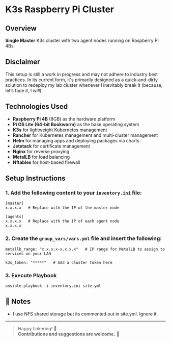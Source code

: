 # K3s Raspberry Pi Cluster

## **Overview**

**Single Master** K3s cluster with two agent nodes running on Raspberry Pi 4Bs.  

## **Disclaimer**

This setup is still a work in progress and may not adhere to industry best practices. In its current form, it's primarily designed as a quick-and-dirty solution to redeploy my lab cluster whenever I inevitably break it (because, let’s face it, I *will*).  

## **Technologies Used**

- **Raspberry Pi 4B** (8GB) as the hardware platform
- **Pi OS Lite (64-bit Bookworm)** as the base operating system
- **K3s** for lightweight Kubernetes management
- **Rancher** for Kubernetes management and multi-cluster management
- **Helm** for managing apps and deploying packages via charts
- **Jetstack** for certificate management
- **Nginx** for reverse proxying
- **MetalLB** for load balancing
- **Nftables** for host-based firewall

## **Setup Instructions**

### 1. **Add the following content to your `inventory.ini` file:**

```
[master]
x.x.x.x   # Replace with the IP of the master node

[agents]
x.x.x.x   # Replace with the IP of each agent node
x.x.x.x
```

### 2. **Create the `group_vars/vars.yml` file and insert the following:**

```
metallb_range: "x.x.x.x-x.x.x.x"   # IP range for MetalLB to assign to services on your LAN

k3s_token: "*****"   # Add a cluster token here 
```

### 3. **Execute Playbook**

```
ansible-playbook -i inventory.ini site.yml
```

## 💬 **Notes**

- I use NFS shared storage but its commented out in site.yml. Ignore it.


---

> Happy tinkering! 🎉  
> **Contributions and suggestions are welcome.** 🙌





